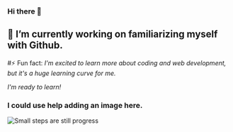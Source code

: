 ### Hi there 👋

## 🔭 I’m currently working on familiarizing myself with Github.

#⚡ Fun fact: _I'm excited to learn more about coding and web development, but it's a huge learning curve for me._

*I'm ready to learn!*

### **I could use help adding an image here.**

![Small steps are still progress](https://unsplash.com/photos/6Lf1kzL4AfY)

<!--
**Skye404/Skye404** is a ✨ _special_ ✨ repository because its `README.md` (this file) appears on your GitHub profile.

Here are some ideas to get you started:

- 🔭 I’m currently working on ... familiarizing myself with Github.
- 🌱 I’m currently learning ...
- 👯 I’m looking to collaborate on ...
- 🤔 I’m looking for help with ... oh everything right now. I'm completely new to coding and web development. 
- 💬 Ask me about ...
- 📫 How to reach me: ...
- 😄 Pronouns: ...
- ⚡ Fun fact: ...
-->
